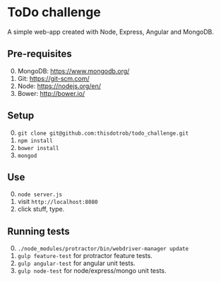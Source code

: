 ToDo challenge
===

A simple web-app created with Node, Express, Angular and MongoDB.

Pre-requisites
---
0. MongoDB: https://www.mongodb.org/
0. Git: https://git-scm.com/
0. Node: https://nodejs.org/en/
0. Bower: http://bower.io/

Setup
---
0. ```git clone git@github.com:thisdotrob/todo_challenge.git```
0. ```npm install```
0. ```bower install```
0. ```mongod```

Use
---
0. ```node server.js```
0. visit ```http://localhost:8080```
0. click stuff, type.

Running tests
---
0. ```./node_modules/protractor/bin/webdriver-manager update```
0. ```gulp feature-test``` for protractor feature tests.
0. ```gulp angular-test``` for angular unit tests.
0. ```gulp node-test``` for node/express/mongo unit tests.
